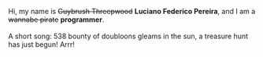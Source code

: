 Hi, my name is ~~Guybrush Threepwood~~ **Luciano Federico Pereira**, and I am a ~~wannabe pirate~~ **programmer**.<br><br>A short song: 538 bounty of doubloons gleams in the sun, a treasure hunt has just begun! Arrr!
